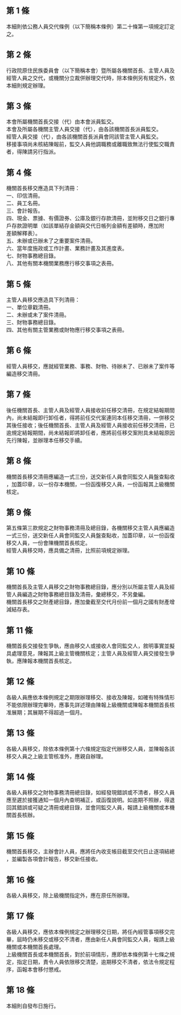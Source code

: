 第 1 條
-------
本細則依公務人員交代條例（以下簡稱本條例）第二十條第一項規定訂定  
之。

第 2 條
-------
行政院原住民族委員會（以下簡稱本會）暨所屬各機關首長、主管人員及  
經管人員之交代，或機關分立裁併辦理交代時，除本條例另有規定外，依  
本細則規定辦理。

第 3 條
-------
本會所屬機關首長交接（代）由本會派員監交。  
本會及所屬各機關主管人員交接（代），由各該機關首長派員監交。  
經管人員交接（代），由各該機關首長派員會同該管主管人員監交。  
移接事項尚未核結陳報前，監交人員他調職務或離職致無法行使監交職責  
者，得陳請另行指派。

第 4 條
-------
機關首長移交應造具下列清冊：  
一、印信清冊。  
二、員工名冊。  
三、會計報告。  
四、現金、票據、有價證券、公庫及銀行存款清冊，並附移交日之銀行專  
    戶存款證明單（如該單結存金額與交代日帳列金額有差額時，應加附  
    差額解釋表）。  
五、未辦或已辦未了之重要案件清冊。  
六、當年度施政或工作計畫、業務計畫及其進度表。  
七、財物事務總目錄。  
八、其他有關本機關業務應行移交事項之表冊。

第 5 條
-------
主管人員移交應造具下列清冊：  
一、單位章戳清冊。  
二、未辦或未了案件清冊。  
三、財物事務總目錄。  
四、其他有關主管業務或財物應行移交事項之表冊。

第 6 條
-------
經管人員移交，應就經管業務、事務、財物、待辦未了、已辦未了案件等  
編造移交清冊。

第 7 條
-------
後任機關首長、主管人員及經管人員接收前任移交清冊，在規定結報期間  
內，尚未結報即行卸任者，得將前任交代案連同本任移交清冊，一併移交  
其後任接收；後任機關首長、主管人員及經管人員接收前任移交清冊，已  
逾規定結報期間，尚未結報即將卸任者，應將前任移交案附具未結報原因  
先行陳報，並辦理本任移交手續。

第 8 條
-------
機關首長移交清冊應編造一式三份，送交新任人員會同監交人員盤查點收  
，加蓋印章，以一份存本機關，一份函復移交人員，一份函報其上級機關  
核定。

第 9 條
-------
第五條第三款規定之財物事務清冊及總目錄，各機關移交主管人員應編造  
一式三份，送交新任人員會同監交人員盤查點收，加蓋印章，以一份函復  
移交人員，一份會陳機關首長核定。  
經管人員移交時，應具備之清冊，比照前項規定辦理。

第 10 條
--------
機關首長及主管人員移交之財物事務總目錄，應分別以所屬主管人員及經  
管人員編造之財物事務總目錄及清冊，彙總移交，不另彙編。  
機關首長移交之財產總目錄，應加彙截至交代月份前一個月之國有財產增  
減結存表。

第 11 條
--------
機關首長交接發生爭執，應由移交人或接收人會同監交人，敘明事實並擬  
具處理意見，陳報其上級主管機關核定；主管人員及經管人員交接發生爭  
執，應陳報本機關首長核定。

第 12 條
--------
各級人員應依本條例規定之期限辦理移交、接收及陳報，如確有特殊情形  
不能依限辦理完畢時，應事先詳述理由陳報上級機關或陳報本機關首長核  
准展期；其展期不得超過一個月。

第 13 條
--------
各級人員移交，除依本條例第十六條規定指定代辦移交人員，並陳報各該  
移交人員之上級主管核准外，應親自辦理。

第 14 條
--------
各級人員移交之財物事務清冊總目錄，如經發現錯誤或不清者，移交人員  
應至遲於接獲通知一個月內查明補正，或函復說明。如逾期不照辦，得退  
回其錯誤或可疑之清冊或總目錄，並會同監交人員，報請上級機關或本機  
關首長核辦。

第 15 條
--------
機關首長移交，主辦會計人員，應將任內收支帳目截至交代日止逐項結總  
，並編製各項會計報告，移交新任接收。

第 16 條
--------
各級人員移交，除上級機關指定外，應在原任所辦理。

第 17 條
--------
各級人員移交，應依本條例規定之辦理移交日期，將任內經管事項移交完  
畢，屆時仍未移交或移交不清者，應由新任人員會同監交人員，報請上級  
機關或本機關首長處理。  
上級機關首長或本機關首長，對於前項情形，應即依本條例第十七條之規  
定，指定日期，責令人員依限移交清楚，逾期移交不清者，依法令規定程  
序，函報本會移付懲戒。

第 18 條
--------
本細則自發布日施行。

